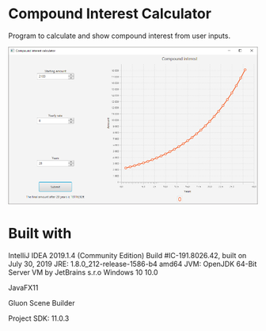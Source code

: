 # Compound Interest Calculator
Program to calculate and show compound interest from user inputs.

![](https://github.com/koneella/Compound-Interest-Calculator/blob/master/demo1.png)



# Built with

IntelliJ IDEA 2019.1.4 (Community Edition)
Build #IC-191.8026.42, built on July 30, 2019
JRE: 1.8.0_212-release-1586-b4 amd64
JVM: OpenJDK 64-Bit Server VM by JetBrains s.r.o
Windows 10 10.0

JavaFX11

Gluon Scene Builder

Project SDK: 11.0.3
